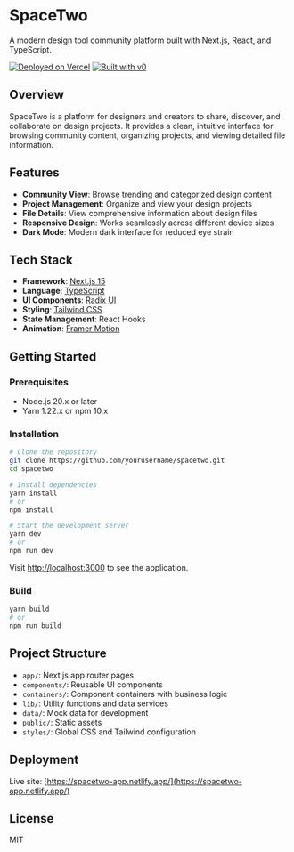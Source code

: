 # SpaceTwo

A modern design tool community platform built with Next.js, React, and TypeScript.

[![Deployed on Vercel](https://img.shields.io/badge/Deployed%20on-Vercel-black?style=for-the-badge&logo=vercel)](https://vercel.com/alan-giojellis-projects/v0-space-two)
[![Built with v0](https://img.shields.io/badge/Built%20with-v0.dev-black?style=for-the-badge)](https://v0.dev/chat/projects/KBUEF3AHCBc)

## Overview

SpaceTwo is a platform for designers and creators to share, discover, and collaborate on design projects. It provides a clean, intuitive interface for browsing community content, organizing projects, and viewing detailed file information.

## Features

- **Community View**: Browse trending and categorized design content
- **Project Management**: Organize and view your design projects
- **File Details**: View comprehensive information about design files
- **Responsive Design**: Works seamlessly across different device sizes
- **Dark Mode**: Modern dark interface for reduced eye strain

## Tech Stack

- **Framework**: [Next.js 15](https://nextjs.org/)
- **Language**: [TypeScript](https://www.typescriptlang.org/)
- **UI Components**: [Radix UI](https://www.radix-ui.com/)
- **Styling**: [Tailwind CSS](https://tailwindcss.com/)
- **State Management**: React Hooks
- **Animation**: [Framer Motion](https://www.framer.com/motion/)

## Getting Started

### Prerequisites

- Node.js 20.x or later
- Yarn 1.22.x or npm 10.x

### Installation

```bash
# Clone the repository
git clone https://github.com/yourusername/spacetwo.git
cd spacetwo

# Install dependencies
yarn install
# or
npm install

# Start the development server
yarn dev
# or
npm run dev
```

Visit [http://localhost:3000](http://localhost:3000) to see the application.

### Build

```bash
yarn build
# or
npm run build
```

## Project Structure

- `app/`: Next.js app router pages
- `components/`: Reusable UI components
- `containers/`: Component containers with business logic
- `lib/`: Utility functions and data services
- `data/`: Mock data for development
- `public/`: Static assets
- `styles/`: Global CSS and Tailwind configuration

## Deployment

Live site: [https://spacetwo-app.netlify.app/](https://spacetwo-app.netlify.app/)

## License

MIT

